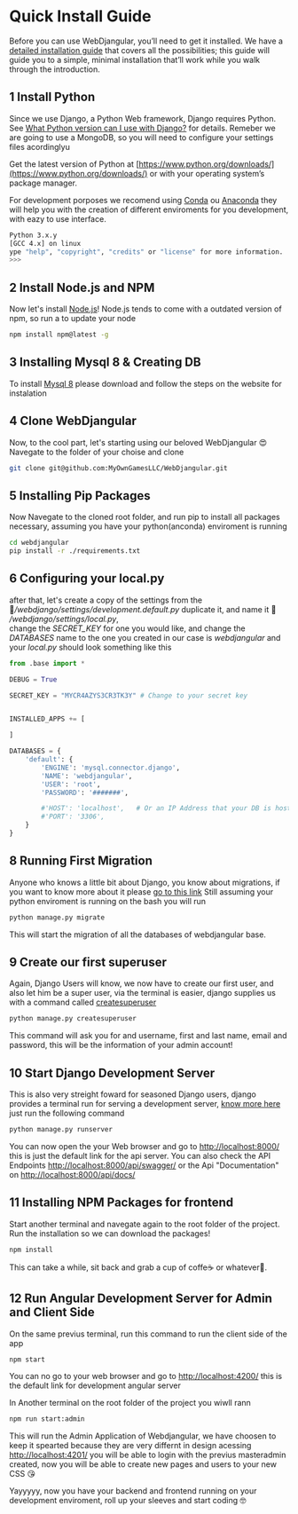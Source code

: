 # Quick Install Guide
Before you can use WebDjangular, you’ll need to get it installed. We have a [detailed installation guide](#todo) that covers all the possibilities; this guide will guide you to a simple, minimal installation that’ll work while you walk through the introduction.

## 1 Install Python
Since we use Django, a Python Web framework, Django requires Python. See [What Python version can I use with Django?](https://docs.djangoproject.com/en/2.1/faq/install/#faq-python-version-support) for details. Remeber we are going to use a MongoDB, so you will need to configure your settings files acordinglyu

Get the latest version of Python at [https://www.python.org/downloads/](https://www.python.org/downloads/) or with your operating system’s package manager.

For development porposes we recomend using [Conda](https://conda.io/docs/) ou [Anaconda](https://www.anaconda.com/) they will help you with the creation of different enviroments for you development, with eazy to use interface.
``` bash 
Python 3.x.y
[GCC 4.x] on linux
ype "help", "copyright", "credits" or "license" for more information.
>>>
```
    
## 2 Install Node.js and NPM
Now let's install [Node.js](https://nodejs.org/en/)! Node.js tends to come with a outdated version of npm, so run a to update your node
``` bash
npm install npm@latest -g
```
## 3 Installing Mysql 8 & Creating DB
To install [Mysql 8](ttps://dev.mysql.com/downloads/) please download and follow the steps on the website for instalation



## 4 Clone WebDjangular
Now, to the cool part, let's starting using our beloved WebDjangular 😍
Navegate to the folder of your choise and clone 
``` bash
git clone git@github.com:MyOwnGamesLLC/WebDjangular.git
```

## 5 Installing Pip Packages
Now Navegate to the cloned root folder, and run pip to install all packages necessary, assuming you have your python(anconda) enviroment is running
``` bash
cd webdjangular
pip install -r ./requirements.txt
```
## 6 Configuring your local.py
after that, let's create a copy of the settings from the 📁*/webdjango/settings/development.default.py* duplicate it, and name it 📁 */webdjango/settings/local.py*,  
change the *SECRET_KEY* for one you would like, and change the *DATABASES* name to the one you created in our case is *webdjangular*
and your *local.py* should look something like this

``` python
from .base import *

DEBUG = True

SECRET_KEY = "MYCR4AZYS3CR3TK3Y" # Change to your secret key


INSTALLED_APPS += [

]

DATABASES = {
    'default': {
        'ENGINE': 'mysql.connector.django',
        'NAME': 'webdjangular',
        'USER': 'root',
        'PASSWORD': '#######',

        #'HOST': 'localhost',   # Or an IP Address that your DB is hosted on
        #'PORT': '3306',
    }
}
```

## 8 Running First Migration
Anyone who knows a little bit about Django, you know about migrations, if you want to know more about it please [go to this link](https://docs.djangoproject.com/en/2.1/topics/migrations/)
Still assuming your python enviroment is running on the bash you will run
``` bash
python manage.py migrate
```
This will start the migration of all the databases of webdjangular base.

## 9 Create our first superuser
Again, Django Users will know, we now have to create our first user, and also let him be a super user, via the terminal is easier, django supplies us with a command called [createsuperuser](https://docs.djangoproject.com/en/2.1/intro/tutorial02/#creating-an-admin-user)
```bash
python manage.py createsuperuser
```
This command will ask you for and username, first and last name, email and password, this will be the information of your admin account!

## 10 Start Django Development Server
This is also very streight foward for seasoned Django users, django provides a terminal run for serving a development server, [know more here](https://docs.djangoproject.com/en/2.1/intro/tutorial02/#start-the-development-server)  
just run the following command
```bash
python manage.py runserver
```
You can now open the your Web browser and go to [http://localhost:8000/](http://localhost:8000/) this is just the default link for the api server. You can also check the API Endpoints [http://localhost:8000/api/swagger/](http://localhost:8000/api/swagger/) or the Api "Documentation" on [http://localhost:8000/api/docs/](http://localhost:8000/api/docs/)

## 11 Installing NPM Packages for frontend
Start another terminal and navegate again to the root folder of the project. 
Run the installation so we can download the packages!
```bash
npm install
```
This can take a while, sit back and grab a cup of coffe☕ or whatever🍺.

## 12 Run Angular Development Server for Admin and Client Side
On the same previus terminal, run this command to run the client side of the app
```bash
npm start
```
You can no go to your web browser and go to [http://localhost:4200/](http://localhost:4200/) this is the default link for development angular server


In Another terminal on the root folder of the project you wiwll rann
```bash
npm run start:admin
```
This will run the Admin Application of Webdjangular, we have choosen to keep it spearted because they are very differnt in design
acessing [http://localhost:4201/](http://localhost:4201/) you will be able to login with the previus masteradmin created, now you will be able to create new pages and users to your new CSS 😘


Yayyyyy, now you have your backend and frontend running on your development enviroment, roll up your sleeves and start coding 🤓 



